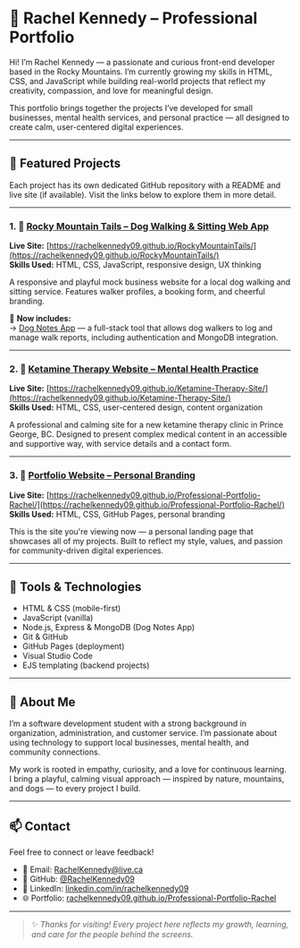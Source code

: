 # 🌿 Rachel Kennedy – Professional Portfolio

Hi! I’m Rachel Kennedy — a passionate and curious front-end developer based in the Rocky Mountains. I’m currently growing my skills in HTML, CSS, and JavaScript while building real-world projects that reflect my creativity, compassion, and love for meaningful design.

This portfolio brings together the projects I’ve developed for small businesses, mental health services, and personal practice — all designed to create calm, user-centered digital experiences.

---

## 🌱 Featured Projects

Each project has its own dedicated GitHub repository with a README and live site (if available). Visit the links below to explore them in more detail.

---

### 1. 🐾 [Rocky Mountain Tails – Dog Walking & Sitting Web App](https://github.com/RachelKennedy09/RockyMountainTails)

**Live Site:** [https://rachelkennedy09.github.io/RockyMountainTails/](https://rachelkennedy09.github.io/RockyMountainTails/)  
**Skills Used:** HTML, CSS, JavaScript, responsive design, UX thinking

A responsive and playful mock business website for a local dog walking and sitting service. Features walker profiles, a booking form, and cheerful branding.

📝 **Now includes:**  
→ [Dog Notes App](https://github.com/RachelKennedy09/dog-notes-app) — a full-stack tool that allows dog walkers to log and manage walk reports, including authentication and MongoDB integration.

---

### 2. 🧠 [Ketamine Therapy Website – Mental Health Practice](https://github.com/RachelKennedy09/Ketamine-Therapy-Site)

**Live Site:** [https://rachelkennedy09.github.io/Ketamine-Therapy-Site/](https://rachelkennedy09.github.io/Ketamine-Therapy-Site/)  
**Skills Used:** HTML, CSS, user-centered design, content organization

A professional and calming site for a new ketamine therapy clinic in Prince George, BC. Designed to present complex medical content in an accessible and supportive way, with service details and a contact form.

---

### 3. 🌄 [Portfolio Website – Personal Branding](https://github.com/RachelKennedy09/Professional-Portfolio-Rachel)

**Live Site:** [https://rachelkennedy09.github.io/Professional-Portfolio-Rachel/](https://rachelkennedy09.github.io/Professional-Portfolio-Rachel/)  
**Skills Used:** HTML, CSS, GitHub Pages, personal branding

This is the site you're viewing now — a personal landing page that showcases all of my projects. Built to reflect my style, values, and passion for community-driven digital experiences.

---

## 🧰 Tools & Technologies

- HTML & CSS (mobile-first)
- JavaScript (vanilla)
- Node.js, Express & MongoDB (Dog Notes App)
- Git & GitHub
- GitHub Pages (deployment)
- Visual Studio Code
- EJS templating (backend projects)

---

## 🌟 About Me

I’m a software development student with a strong background in organization, administration, and customer service. I’m passionate about using technology to support local businesses, mental health, and community connections.

My work is rooted in empathy, curiosity, and a love for continuous learning. I bring a playful, calming visual approach — inspired by nature, mountains, and dogs — to every project I build.

---

## 📫 Contact

Feel free to connect or leave feedback!

- 📧 Email: RachelKennedy@live.ca  
- 🐙 GitHub: [@RachelKennedy09](https://github.com/RachelKennedy09)  
- 💼 LinkedIn: [linkedin.com/in/rachelkennedy09](https://www.linkedin.com/in/rachelkennedy09)  
- 🌐 Portfolio: [rachelkennedy09.github.io/Professional-Portfolio-Rachel](https://rachelkennedy09.github.io/Professional-Portfolio-Rachel)

---

> ✨ *Thanks for visiting! Every project here reflects my growth, learning, and care for the people behind the screens.*
